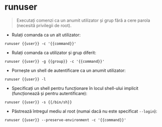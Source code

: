 # runuser

> Executați comenzi ca un anumit utilizator și grup fără a cere parola (necesită privilegii de root).

- Rulați comanda ca un alt utilizator:

`runuser {{user}} -c '{{command}}'`

- Rulați comanda ca utilizator și grup diferit:

`runuser {{user}} -g {{group}} -c '{{command}}'`

- Pornește un shell de autentificare ca un anumit utilizator:

`runuser {{user}} -l`

- Specificați un shell pentru funcționare în locul shell-ului implicit (funcționează și pentru autentificare):

`runuser {{user}} -s {{/bin/sh}}`

- Păstrează întregul mediu al root (numai dacă nu este specificat `--login`):

`runuser {{user}} --preserve-environment -c '{{command}}'`

